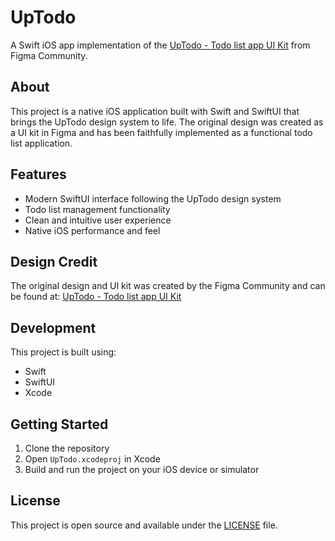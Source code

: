 # UpTodo

A Swift iOS app implementation of the [UpTodo - Todo list app UI Kit](https://www.figma.com/design/w5LY3Nje9iv7mWhfGY5Ytn/UpTodo---Todo-list-app-UI-Kit--Community-?node-id=0-1&t=SIdQDPnaVO8oxU1i-1) from Figma Community.

## About

This project is a native iOS application built with Swift and SwiftUI that brings the UpTodo design system to life. The original design was created as a UI kit in Figma and has been faithfully implemented as a functional todo list application.

## Features

- Modern SwiftUI interface following the UpTodo design system
- Todo list management functionality
- Clean and intuitive user experience
- Native iOS performance and feel

## Design Credit

The original design and UI kit was created by the Figma Community and can be found at:
[UpTodo - Todo list app UI Kit](https://www.figma.com/design/w5LY3Nje9iv7mWhfGY5Ytn/UpTodo---Todo-list-app-UI-Kit--Community-?node-id=0-1&t=SIdQDPnaVO8oxU1i-1)

## Development

This project is built using:
- Swift
- SwiftUI
- Xcode

## Getting Started

1. Clone the repository
2. Open `UpTodo.xcodeproj` in Xcode
3. Build and run the project on your iOS device or simulator

## License

This project is open source and available under the [LICENSE](LICENSE) file.